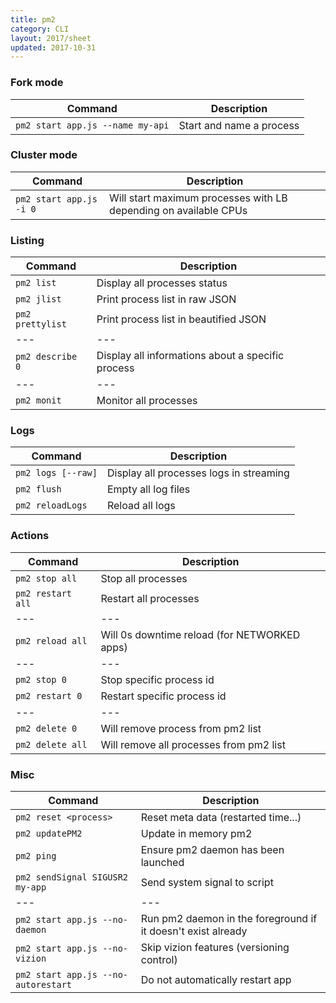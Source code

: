 ```yaml
---
title: pm2
category: CLI
layout: 2017/sheet
updated: 2017-10-31
---
```


### Fork mode

| Command							| Description				|
| ---								| ---						|
| `pm2 start app.js --name my-api`	| Start and name a process	|

### Cluster mode

| Command					| Description														|
| ---						| ---																|
| `pm2 start app.js -i 0`	| Will start maximum processes with LB depending on available CPUs	|

### Listing

| Command							| Description										|
| ---								| ---												|
| `pm2 list`						| Display all processes status						|
| `pm2 jlist`						| Print process list in raw JSON					|
| `pm2 prettylist`					| Print process list in beautified JSON				|
| ---								| ---												|
| `pm2 describe 0`					| Display all informations about a specific process	|
| ---								| ---												|
| `pm2 monit`						| Monitor all processes								|

### Logs

| Command				| Description								|
| ---					| ---										|
| `pm2 logs [--raw]`	| Display all processes logs in streaming	|
| `pm2 flush`			| Empty all log files						|
| `pm2 reloadLogs`		| Reload all logs							|

### Actions

| Command			| Description									|
| ---				| ---											|
| `pm2 stop all`	| Stop all processes							|
| `pm2 restart all`	| Restart all processes							|
| ---				| ---											|
| `pm2 reload all`	| Will 0s downtime reload (for NETWORKED apps)	|
| ---				| ---											|
| `pm2 stop 0`		| Stop specific process id						|
| `pm2 restart 0`	| Restart specific process id					|
| ---				| ---											|
| `pm2 delete 0`	| Will remove process from pm2 list				|
| `pm2 delete all`	| Will remove all processes from pm2 list		|

### Misc

| Command								| Description													|
| ---									| ---															|
| `pm2 reset <process>`					| Reset meta data (restarted time...)							|
| `pm2 updatePM2`						| Update in memory pm2											|
| `pm2 ping`							| Ensure pm2 daemon has been launched							|
| `pm2 sendSignal SIGUSR2 my-app`		| Send system signal to script									|
| ---									| ---															|
| `pm2 start app.js --no-daemon`		| Run pm2 daemon in the foreground if it doesn't exist already	|
| `pm2 start app.js --no-vizion`		| Skip vizion features (versioning control)						|
| `pm2 start app.js --no-autorestart`	| Do not automatically restart app								|
